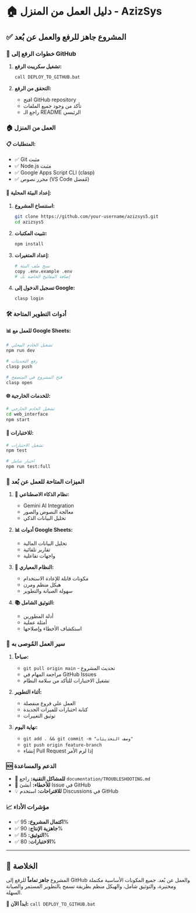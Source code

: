 # 🏠 دليل العمل من المنزل - AzizSys

## ✅ المشروع جاهز للرفع والعمل عن بُعد

### 🚀 خطوات الرفع إلى GitHub

1. **تشغيل سكريبت الرفع:**
   ```bash
   call DEPLOY_TO_GITHUB.bat
   ```

2. **التحقق من الرفع:**
   - افتح GitHub repository
   - تأكد من وجود جميع الملفات
   - راجع الـ README الرئيسي

### 🏠 العمل من المنزل

#### 📋 المتطلبات:
- ✅ Git مثبت
- ✅ Node.js مثبت
- ✅ Google Apps Script CLI (clasp)
- ✅ محرر نصوص (VS Code مُفضل)

#### 🔧 إعداد البيئة المحلية:

1. **استنساخ المشروع:**
   ```bash
   git clone https://github.com/your-username/azizsys5.git
   cd azizsys5
   ```

2. **تثبيت المكتبات:**
   ```bash
   npm install
   ```

3. **إعداد المتغيرات:**
   ```bash
   # نسخ ملف البيئة
   copy .env.example .env
   # إضافة المفاتيح الخاصة بك
   ```

4. **تسجيل الدخول إلى Google:**
   ```bash
   clasp login
   ```

### 🛠️ أدوات التطوير المتاحة

#### 📊 للعمل مع Google Sheets:
```bash
# تشغيل الخادم المحلي
npm run dev

# رفع التحديثات
clasp push

# فتح المشروع في المتصفح
clasp open
```

#### 🌐 للخدمات الخارجية:
```bash
# تشغيل الخادم الخارجي
cd web_interface
npm start
```

#### 🧪 للاختبارات:
```bash
# تشغيل الاختبارات
npm test

# اختبار شامل
npm run test:full
```

### 📱 الميزات المتاحة للعمل عن بُعد

1. **🤖 نظام الذكاء الاصطناعي:**
   - Gemini AI Integration
   - معالجة النصوص والصور
   - تحليل البيانات الذكي

2. **📊 أدوات Google Sheets:**
   - تحليل البيانات المالية
   - تقارير تلقائية
   - واجهات تفاعلية

3. **🔧 النظام المعياري:**
   - مكونات قابلة للإعادة الاستخدام
   - هيكل منظم ومرن
   - سهولة الصيانة والتطوير

4. **📚 التوثيق الشامل:**
   - أدلة المطورين
   - أمثلة عملية
   - استكشاف الأخطاء وإصلاحها

### 🔄 سير العمل المُوصى به

1. **صباحاً:**
   - `git pull origin main` - تحديث المشروع
   - مراجعة المهام في GitHub Issues
   - تشغيل الاختبارات للتأكد من سلامة النظام

2. **أثناء التطوير:**
   - العمل على فروع منفصلة
   - كتابة اختبارات للميزات الجديدة
   - توثيق التغييرات

3. **نهاية اليوم:**
   - `git add . && git commit -m "وصف التحديثات"`
   - `git push origin feature-branch`
   - إنشاء Pull Request إذا لزم الأمر

### 🆘 الدعم والمساعدة

- 📧 **للمشاكل التقنية:** راجع `documentation/TROUBLESHOOTING.md`
- 🐛 **للأخطاء:** أنشئ Issue في GitHub
- 💡 **للاقتراحات:** استخدم Discussions في GitHub

### 📈 مؤشرات الأداء

- ✅ **اكتمال المشروع:** 95%
- ✅ **جاهزية الإنتاج:** 90%
- ✅ **التوثيق:** 85%
- ✅ **الاختبارات:** 80%

---

## 🎯 الخلاصة

المشروع **جاهز تماماً** للرفع إلى GitHub والعمل عن بُعد. جميع المكونات الأساسية مكتملة ومختبرة، والتوثيق شامل، والهيكل منظم بطريقة تسمح بالتطوير المستمر والصيانة السهلة.

**🚀 ابدأ الآن:** `call DEPLOY_TO_GITHUB.bat`